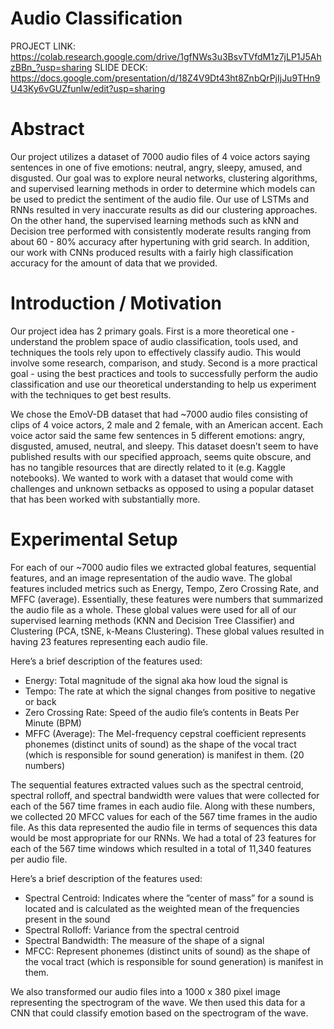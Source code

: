 #  Audio Classification

PROJECT LINK:
https://colab.research.google.com/drive/1gfNWs3u3BsvTVfdM1z7jLP1J5AhzBBn_?usp=sharing
SLIDE DECK: https://docs.google.com/presentation/d/18Z4V9Dt43ht8ZnbQrPjIjJu9THn9U43Ky6vGUZfunlw/edit?usp=sharing

# Abstract

Our project utilizes a dataset of 7000 audio files of 4 voice actors saying sentences in one of five emotions: neutral, angry, sleepy, amused, and disgusted. Our goal was to explore neural networks, clustering algorithms, and supervised learning methods in order to  determine which models can be used to predict the sentiment of the audio file. Our use of LSTMs and RNNs resulted in very inaccurate results as did our clustering approaches. On the other hand, the supervised learning methods such as kNN and Decision tree performed with consistently moderate results ranging from about 60 - 80% accuracy after hypertuning with grid search. In addition, our work with CNNs produced results with a fairly high classification accuracy for the amount of data that we provided.

# Introduction / Motivation

Our project idea has 2 primary goals. First is a more theoretical one - understand the problem space of audio classification, tools used, and techniques the tools rely upon to effectively classify audio. This would involve some research, comparison, and study. Second is a more practical goal - using the best practices and tools to successfully perform the audio classification and use our theoretical understanding to help us experiment with the techniques to get best results. 

We chose the EmoV-DB dataset that had ~7000 audio files consisting of clips of 4 voice actors, 2 male and 2 female, with an American accent. Each voice actor said the same few sentences in 5 different emotions: angry, disgusted, amused, neutral, and sleepy. This dataset doesn’t seem to have published results with our specified approach, seems quite obscure, and has no tangible resources that are directly related to it (e.g. Kaggle notebooks). We wanted to work with a dataset that would come with challenges and unknown setbacks as opposed to using a popular dataset that has been worked with substantially more. 

# Experimental Setup

For each of our ~7000 audio files we extracted global features, sequential features, and an image representation of the audio wave. The global features included metrics such as Energy, Tempo, Zero Crossing Rate, and MFFC (average). Essentially, these features were numbers that summarized the audio file as a whole. These global values were used for all of our supervised learning methods (KNN and Decision Tree Classifier) and Clustering (PCA, tSNE, k-Means Clustering). These global values resulted in having 23 features representing each audio file. 

Here’s a brief description of the features used:
   - Energy: Total magnitude of the signal aka how loud the signal is
   - Tempo: The rate at which the signal changes from positive to negative or back
   - Zero Crossing Rate: Speed of the audio file’s contents in Beats Per Minute (BPM)
   - MFFC (Average): The Mel-frequency cepstral coefficient represents phonemes (distinct units of sound) as the shape of the vocal tract (which is responsible for sound generation) is manifest in them. (20 numbers)

The sequential features extracted values such as the spectral centroid, spectral rolloff, and spectral bandwidth were values that were collected for each of the 567 time frames in each audio file. Along with these numbers, we collected 20 MFCC values for each of the 567 time frames in the audio file. As this data represented the audio file in terms of sequences this data would be most appropriate for our RNNs. We had a total of 23 features for each of the 567 time windows which resulted in a total of 11,340 features per audio file.

Here’s a brief description of the features used:
- Spectral Centroid: Indicates where the ”center of mass” for a sound is located and is calculated as the weighted mean of the frequencies present in the sound
- Spectral Rolloff: Variance from the spectral centroid
- Spectral Bandwidth: The measure of the shape of a signal
- MFCC: Represent phonemes (distinct units of sound) as the shape of the vocal tract (which is responsible for sound generation) is manifest in them.

We also transformed our audio files into a 1000 x 380 pixel image representing the spectrogram of the wave. We then used this data for a CNN that could classify emotion based on the spectrogram of the wave.

